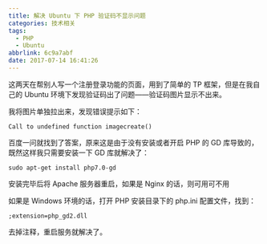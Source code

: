 ```yaml
---
title: 解决 Ubuntu 下 PHP 验证码不显示问题
categories: 技术相关
tags:
  - PHP
  - Ubuntu
abbrlink: 6c9a7abf
date: 2017-07-14 16:41:26
---
```

这两天在帮别人写一个注册登录功能的页面，用到了简单的 TP 框架，但是在我自己的 Ubuntu 环境下发现验证码出了问题——验证码图片显示不出来。

我将图片单独拉出来，发现错误提示如下：
```
Call to undefined function imagecreate()
```
百度一问就找到了答案，原来这是由于没有安装或者开启 PHP 的 GD 库导致的，既然这样我只需要安装一下 GD 库就解决了：
```
sudo apt-get install php7.0-gd
```
安装完毕后将 Apache 服务器重启，如果是 Nginx 的话，则可用可不用

如果是 Windows 环境的话，打开 PHP 安装目录下的 php.ini 配置文件，找到：
```
;extension=php_gd2.dll
```
去掉注释，重启服务就解决了。

